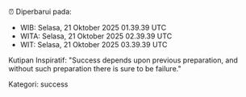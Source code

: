 ⏰ Diperbarui pada:
- WIB: Selasa, 21 Oktober 2025 01.39.39 UTC
- WITA: Selasa, 21 Oktober 2025 02.39.39 UTC
- WIT: Selasa, 21 Oktober 2025 03.39.39 UTC

Kutipan Inspiratif:
"Success depends upon previous preparation, and without such preparation there is sure to be failure."


Kategori: success


